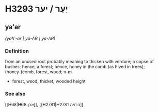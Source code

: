 # H3293 יַעַר / יער

## yaʻar

_(yah'-ar | ya-AR | ya-AR)_

### Definition

from an unused root probably meaning to thicken with verdure; a copse of bushes; hence, a forest; hence, honey in the comb (as hived in trees); (honey-)comb, forest, wood; n-m

- forest, wood, thicket, wooded height

### See also

[[H68|H68 אבן]], [[H2781|H2781 חרפה]]
